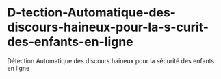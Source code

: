 # D-tection-Automatique-des-discours-haineux-pour-la-s-curit-des-enfants-en-ligne
Détection Automatique des discours haineux pour la sécurité des enfants en ligne
